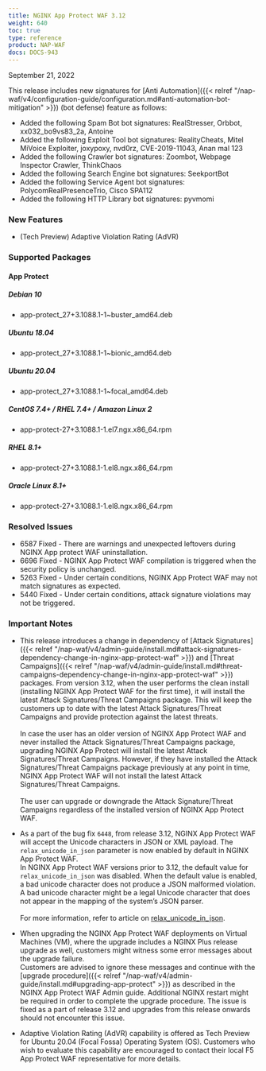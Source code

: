 ```yaml
---
title: NGINX App Protect WAF 3.12
weight: 640
toc: true
type: reference
product: NAP-WAF
docs: DOCS-943
---
```


September 21, 2022

This release includes new signatures for [Anti Automation]({{< relref "/nap-waf/v4/configuration-guide/configuration.md#anti-automation-bot-mitigation" >}}) (bot defense) feature as follows:

- Added the following Spam Bot bot signatures: RealStresser, Orbbot, xx032_bo9vs83_2a, Antoine
- Added the following Exploit Tool bot signatures: RealityCheats, Mitel MiVoice Exploiter, joxypoxy, nvd0rz, CVE-2019-11043, Anan mal 123
- Added the following Crawler bot signatures: Zoombot, Webpage Inspector Crawler, ThinkChaos
- Added the following Search Engine bot signatures: SeekportBot
- Added the following Service Agent bot signatures: PolycomRealPresenceTrio, Cisco SPA112
- Added the following HTTP Library bot signatures: pyvmomi

### New Features

- (Tech Preview) Adaptive Violation Rating (AdVR)

### Supported Packages

#### App Protect

##### Debian 10

- app-protect_27+3.1088.1-1~buster_amd64.deb

##### Ubuntu 18.04

- app-protect_27+3.1088.1-1~bionic_amd64.deb

##### Ubuntu 20.04

- app-protect_27+3.1088.1-1~focal_amd64.deb

##### CentOS 7.4+ / RHEL 7.4+ / Amazon Linux 2

- app-protect-27+3.1088.1-1.el7.ngx.x86_64.rpm

##### RHEL 8.1+

- app-protect-27+3.1088.1-1.el8.ngx.x86_64.rpm

##### Oracle Linux 8.1+

- app-protect-27+3.1088.1-1.el8.ngx.x86_64.rpm

### Resolved Issues

- 6587 Fixed - There are warnings and unexpected leftovers during NGINX App protect WAF uninstallation.
- 6696 Fixed - NGINX App Protect WAF compilation is triggered when the security policy is unchanged.
- 5263 Fixed - Under certain conditions, NGINX App Protect WAF may not match signatures as expected.
- 5440 Fixed - Under certain conditions, attack signature violations may not be triggered.

### **Important Notes**

- This release introduces a change in dependency of [Attack Signatures]({{< relref "/nap-waf/v4/admin-guide/install.md#attack-signatures-dependency-change-in-nginx-app-protect-waf" >}}) and [Threat Campaigns]({{< relref "/nap-waf/v4/admin-guide/install.md#threat-campaigns-dependency-change-in-nginx-app-protect-waf" >}}) packages. From version 3.12, when the user performs the clean install (installing NGINX App Protect WAF for the first time), it will install the latest  Attack Signatures/Threat Campaigns package. This will keep the customers up to date with the latest Attack Signatures/Threat Campaigns and provide protection against the latest threats.<br><br>
In case the user has an older version of NGINX App Protect WAF and never installed the Attack Signatures/Threat Campaigns package, upgrading NGINX App Protect will install the latest Attack Signatures/Threat Campaigns. However, if they have installed the Attack Signatures/Threat Campaigns package previously at any point in time, NGINX App Protect WAF will not install the latest Attack Signatures/Threat Campaigns.<br><br>
The user can upgrade or downgrade the Attack Signature/Threat Campaigns regardless of the installed version of NGINX App Protect WAF.

- As a part of the bug fix `6448`, from release 3.12, NGINX App Protect WAF will accept the Unicode characters in JSON or XML payload. The `relax_unicode_in_json` parameter is now enabled by default in NGINX App Protect WAF.<br>
In NGINX App Protect WAF versions prior to 3.12, the default value for `relax_unicode_in_json` was disabled. When the default value is enabled, a bad unicode character does not produce a JSON malformed violation. A bad unicode character might be a legal Unicode character that does not appear in the mapping of the system’s JSON parser.<br><br>
For more information, refer to article on [relax_unicode_in_json](https://support.f5.com/csp/article/K58055038).

- When upgrading the NGINX App Protect WAF deployments on Virtual Machines (VM), where the upgrade includes a NGINX Plus release upgrade as well, customers might witness some error messages about the upgrade failure. <br>
Customers are advised to ignore these messages and continue with the [upgrade procedure]({{< relref "/nap-waf/v4/admin-guide/install.md#upgrading-app-protect" >}}) as described in the NGINX App Protect WAF Admin guide.
Additional NGINX restart might be required in order to complete the upgrade procedure. The issue is fixed as a part of release 3.12 and upgrades from this release onwards should not encounter this issue.

- Adaptive Violation Rating (AdVR) capability is offered as Tech Preview for Ubuntu 20.04 (Focal Fossa) Operating System (OS). Customers who wish to evaluate this capability are encouraged to contact their local F5 App Protect WAF representative for more details.
